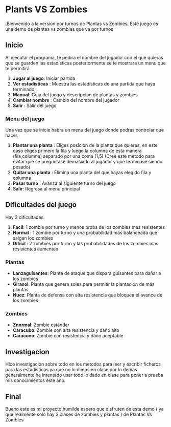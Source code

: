 # Plants VS Zombies
¡Bienvenido a la version por turnos de Plantas vs Zombies¡ Este juego es una demo de plantas vs zombies que va por turnos
## Inicio
Al ejecutar el programa, te pedira el nombre del jugador con el que quieras que se guarden las estadisticas posteriormente se te mostrara un menu que te permitirá 
1. **Jugar al juego**: Iniciar partida
2. **Ver estadisticas** : Muestra las estadisticas de una partida que haya terminado
3. **Manual**: Guia del juego y descripcion de plantas y zombies
4. **Cambiar nombre** : Cambio del nombre del jugador
5. **Salir** : Salir del juego

### Menu del juego
Una vez que se inicie habra un menu del juego donde podras controlar que hacer.
1. **Plantar una planta** : Eliges posicion de la planta que quieras, en este caso eliges primero la fila y luego la columna de esta manera (fila,columna) separado por una coma (1,5) (Cree este metodo para evitar que se preguntase demasiado al jugador y que terminase siendo pesado)
2. **Quitar una planta** : Elimina una planta del que hayas elegido fila y columna
3. **Pasar turno** : Avanza al siguiente turno del juego
4. **Salir**: Regresa al menu principal

## Dificultades del juego
Hay 3 dificultades 
1. **Facil**: 1 zombie por turno y menos probs de los zombies mas resistentes
2. **Normal** : 1 zombie por turno y una probabilidad mas balanceada que salgan los zombies
3. **Dificil** : 2 zombies por turno y las probabilidades de los zombies mas resistentes aumentan

### Plantas

- **Lanzaguisantes**: Planta de ataque que dispara guisantes para dañar a los zombies
- **Girasol**: Planta que genera soles para permitir la plantación de más plantas
- **Nuez**: Planta de defensa con alta resistencia que bloquea el avance de los zombies

### Zombies

- **Znormal**: Zombie estándar
- **Caracubo**: Zombie con alta resistencia y daño alto
- **Caracono**: Zombie con resistencia y daño aceptable

## Investigacion
Hice investigacion sobre todo en los metodos para leer y escribir ficheros para las estadisticas ya que no lo dimos en clase por lo demas generalmente he intentado usar todo lo dado en clase para poner a prueba mis conocimientos este año.

## Final
Bueno este es mi proyecto humilde espero que disfruten de esta demo ( ya que realmente solo hay 3 clases de zombies y plantas ) de Plantas Vs Zombies
